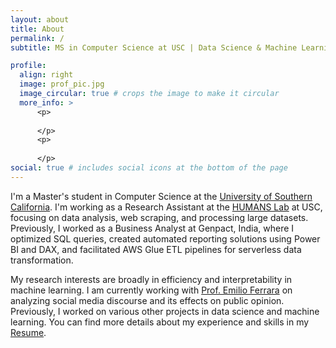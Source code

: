```yaml
---
layout: about
title: About
permalink: /
subtitle: MS in Computer Science at USC | Data Science & Machine Learning Enthusiast

profile:
  align: right
  image: prof_pic.jpg
  image_circular: true # crops the image to make it circular
  more_info: >   
      <p>
      
      </p>
      <p>
       
      </p>
social: true # includes social icons at the bottom of the page
---
```


I'm a Master's student in Computer Science at the [University of Southern California](https://www.usc.edu/).
I'm working as a Research Assistant at the [HUMANS Lab](http://www.emilio.ferrara.name/code/) at USC,
focusing on data analysis, web scraping, and processing large datasets.
Previously, I worked as a Business Analyst at Genpact, India,
where I optimized SQL queries, created automated reporting solutions using Power BI and DAX,
and facilitated AWS Glue ETL pipelines for serverless data transformation.

My research interests are broadly in efficiency and interpretability in machine learning.
I am currently working with [Prof. Emilio Ferrara](https://www.emilio.ferrara.name/)
on analyzing social media discourse and its effects on public opinion.
Previously, I worked on various other projects in data science and machine learning.
You can find more details about my experience and skills in my [Resume](https://drive.google.com/file/d/1xtPTnox3PB5U5IT1zGHbpeNkKsiIKGuG/view?usp=drive_link).

